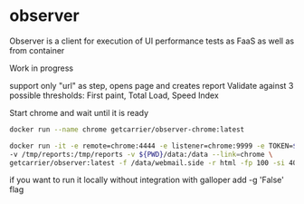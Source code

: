 # observer

Observer is a client for execution of UI performance tests as FaaS as well as from container

Work in progress

support only "url" as step, opens page and creates report
Validate against 3 possible thresholds: First paint, Total Load, Speed Index

Start chrome and wait until it is ready

```bash
docker run --name chrome getcarrier/observer-chrome:latest
```

```bash
docker run -it -e remote=chrome:4444 -e listener=chrome:9999 -e TOKEN=${GALLOPER_AUTH_TOKEN}  \
-v /tmp/reports:/tmp/reports -v ${PWD}/data:/data --link=chrome \
getcarrier/observer:latest -f /data/webmail.side -r html -fp 100 -si 400 -tl 500
```

if you want to run it locally without integration with galloper add -g 'False' flag

